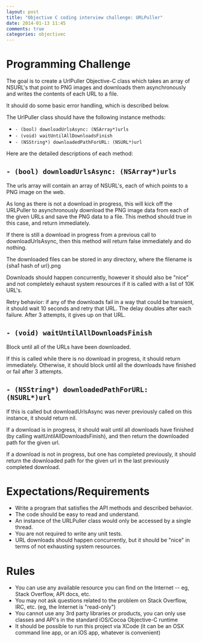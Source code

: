 ```yaml
---
layout: post
title: "Objective C coding interview challenge: URLPuller"
date: 2014-01-13 11:45
comments: true
categories: objectivec
---
```



# Programming Challenge 

The goal is to create a UrlPuller Objective-C class which takes an array of NSURL's that point to PNG images and downloads them asynchronously and writes the contents of each URL to a file.

It should do some basic error handling, which is described below.

The UrlPuller class should have the following instance methods:

- `- (bool) downloadUrlsAsync: (NSArray*)urls`
- `- (void) waitUntilAllDownloadsFinish`
- `- (NSString*) downloadedPathForURL: (NSURL*)url`

Here are the detailed descriptions of each method:

## `- (bool) downloadUrlsAsync: (NSArray*)urls`

The urls array will contain an array of NSURL's, each of which points to a PNG image on the web.  

As long as there is not a download in progress, this will kick off the URLPuller to asynchronously download the PNG image data from each of the given URLs and save the PNG data to a file.  This method should true in this case, and return immediately.

If there is still a download in progress from a previous call to downloadUrlsAsync, then this method will return false immediately and do nothing. 

The downloaded files can be stored in any directory, where the filename is {sha1 hash of url}.png

Downloads should happen concurrently, however it should also be "nice" and not completely exhaust system resources if it is called with a list of 10K URL's.

Retry behavior: if any of the downloads fail in a way that could be transient, it should wait 10 seconds and retry that URL. The delay doubles after each failure.  After 3 attempts, it gives up on that URL.

## `- (void) waitUntilAllDownloadsFinish` 

Block until all of the URLs have been downloaded.

If this is called while there is no download in progress, it should return immediately.  Otherwise, it should block until all the downloads have finished or fail after 3 attempts.

## `- (NSString*) downloadedPathForURL: (NSURL*)url`

If this is called but downloadUrlsAsync was never previously called on this instance, it should return nil.

If a download is in progress, it should wait until all downloads have finished (by calling waitUntilAllDownloadsFinish), and then return the downloaded path for the given url.

If a download is not in progress, but one has completed previously, it should return the downloaded path for the given url in the last previously completed download.

# Expectations/Requirements 

* Write a program that satisfies the API methods and described behavior.  
* The code should be easy to read and understand.
* An instance of the URLPuller class would only be accessed by a single thread.
* You are not required to write any unit tests.
* URL downloads should happen concurrently, but it should be "nice" in terms of not exhausting system resources.

# Rules 

* You can use any available resource you can find on the Internet -- eg, Stack Overflow, API docs, etc.
* You may not ask questions related to the problem on Stack Overflow, IRC, etc.  (eg, the Internet is "read-only")
* You cannot use any 3rd party libraries or products, you can only use classes and API's in the standard iOS/Cocoa Objective-C runtime
* It should be possible to run this project via XCode (it can be an OSX command line app, or an iOS app, whatever is convenient)
